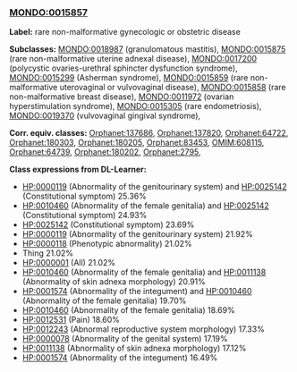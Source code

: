 
### [MONDO:0015857](http://purl.obolibrary.org/obo/MONDO_0015857)
**Label:** rare non-malformative gynecologic or obstetric disease

**Subclasses:** [MONDO:0018987](http://purl.obolibrary.org/obo/MONDO_0018987) (granulomatous mastitis), [MONDO:0015875](http://purl.obolibrary.org/obo/MONDO_0015875) (rare non-malformative uterine adnexal disease), [MONDO:0017200](http://purl.obolibrary.org/obo/MONDO_0017200) (polycystic ovaries-urethral sphincter dysfunction syndrome), [MONDO:0015299](http://purl.obolibrary.org/obo/MONDO_0015299) (Asherman syndrome), [MONDO:0015859](http://purl.obolibrary.org/obo/MONDO_0015859) (rare non-malformative uterovaginal or vulvovaginal disease), [MONDO:0015858](http://purl.obolibrary.org/obo/MONDO_0015858) (rare non-malformative breast disease), [MONDO:0011972](http://purl.obolibrary.org/obo/MONDO_0011972) (ovarian hyperstimulation syndrome), [MONDO:0015305](http://purl.obolibrary.org/obo/MONDO_0015305) (rare endometriosis), [MONDO:0019370](http://purl.obolibrary.org/obo/MONDO_0019370) (vulvovaginal gingival syndrome), 

**Corr. equiv. classes:** [Orphanet:137686](http://www.orpha.net/ORDO/Orphanet_137686), [Orphanet:137820](http://www.orpha.net/ORDO/Orphanet_137820), [Orphanet:64722](http://www.orpha.net/ORDO/Orphanet_64722), [Orphanet:180303](http://www.orpha.net/ORDO/Orphanet_180303), [Orphanet:180205](http://www.orpha.net/ORDO/Orphanet_180205), [Orphanet:83453](http://www.orpha.net/ORDO/Orphanet_83453), [OMIM:608115](http://purl.obolibrary.org/obo/OMIM_608115), [Orphanet:64739](http://www.orpha.net/ORDO/Orphanet_64739), [Orphanet:180202](http://www.orpha.net/ORDO/Orphanet_180202), [Orphanet:2795](http://www.orpha.net/ORDO/Orphanet_2795), 

**Class expressions from DL-Learner:**

- [HP:0000119](http://purl.obolibrary.org/obo/HP_0000119) (Abnormality of the genitourinary system) and [HP:0025142](http://purl.obolibrary.org/obo/HP_0025142) (Constitutional symptom) 25.36%
- [HP:0010460](http://purl.obolibrary.org/obo/HP_0010460) (Abnormality of the female genitalia) and [HP:0025142](http://purl.obolibrary.org/obo/HP_0025142) (Constitutional symptom) 24.93%
- [HP:0025142](http://purl.obolibrary.org/obo/HP_0025142) (Constitutional symptom) 23.69%
- [HP:0000119](http://purl.obolibrary.org/obo/HP_0000119) (Abnormality of the genitourinary system) 21.92%
- [HP:0000118](http://purl.obolibrary.org/obo/HP_0000118) (Phenotypic abnormality) 21.02%
- Thing 21.02%
- [HP:0000001](http://purl.obolibrary.org/obo/HP_0000001) (All) 21.02%
- [HP:0010460](http://purl.obolibrary.org/obo/HP_0010460) (Abnormality of the female genitalia) and [HP:0011138](http://purl.obolibrary.org/obo/HP_0011138) (Abnormality of skin adnexa morphology) 20.91%
- [HP:0001574](http://purl.obolibrary.org/obo/HP_0001574) (Abnormality of the integument) and [HP:0010460](http://purl.obolibrary.org/obo/HP_0010460) (Abnormality of the female genitalia) 19.70%
- [HP:0010460](http://purl.obolibrary.org/obo/HP_0010460) (Abnormality of the female genitalia) 18.69%
- [HP:0012531](http://purl.obolibrary.org/obo/HP_0012531) (Pain) 18.60%
- [HP:0012243](http://purl.obolibrary.org/obo/HP_0012243) (Abnormal reproductive system morphology) 17.33%
- [HP:0000078](http://purl.obolibrary.org/obo/HP_0000078) (Abnormality of the genital system) 17.19%
- [HP:0011138](http://purl.obolibrary.org/obo/HP_0011138) (Abnormality of skin adnexa morphology) 17.12%
- [HP:0001574](http://purl.obolibrary.org/obo/HP_0001574) (Abnormality of the integument) 16.49%


